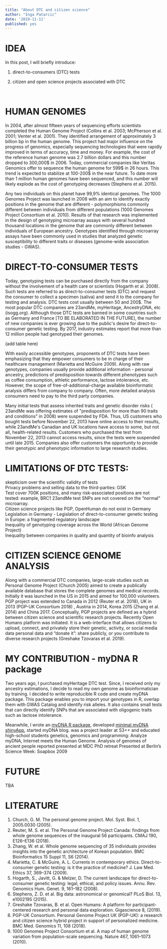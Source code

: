 ```yaml
---
title: "About DTC and citizen science"
author: "Inga Patarcic"
date: '2019-11-11'
published: yes
---
```


 
  
# IDEA 
  
  In this post, I will briefly introduce:

1. direct-to-consumers (DTC) tests

2. citizen and open science projects associated with DTC 

  
<br />

# HUMAN GENOMES

In 2004, after almost fifteen years of sequencing efforts scientists completed the Human Genome Project (Collins et al. 2003; McPherson et al. 2001; Venter et al. 2001). They identified arrangement of approximately 3 billion bp in the human genome. This project had major influence on the progress of genomics, especially sequencing technologies that were rapidly improved in terms of accuracy, time and money. For example, the cost of the reference human genome was 2.7 billion dollars and this number dropped to 300,000$ in 2006. Today, commercial companies like Veritas Genomics offer to sequence the human genome for 599$ in 26 hours. This trend is expected to stabilize at 100-200$ in the near future. To date more than 1 million human genomes have been sequenced, and this number will likely explode as the cost of genotyping decreases  (Stephens et al. 2015).

Any two individuals on this planet have 99,9% identical genomes. The 1000 Genomes Project was launched in 2008 with an aim to identify exactly positions in the genome that are different - polymorphisms commonly different between individuals from different populations (1000 Genomes Project Consortium et al. 2010). Results of that research was implemented in the design of genotyping microarray assays with several hundred thousand locations in the genome that are commonly different between individuals of European ancestry. Genotypes identified through microarray assays have been commonly used in studies that analyzed genetic susceptibility to different traits or diseases (genome-wide association studies - GWAS).


# DIRECT-TO-CONSUMER TESTS

Today, genotyping tests can be purchased directly from the company without the involvement of a health care or scientists (Hogarth et al. 2008). Such tests are referred to as direct-to-consumer tests (DTC) and request the consumer to collect a specimen (saliva) and send it to the company for testing and analysis. DTC tests cost usually between 50 and 200$. The most popular DTC companies are 23andMe, myHeritage, AncestryDNA, etc (isogg.org). Although those DTC tests are banned in some countries such as Germany and France [TO BE ELABORATED IN THE FUTURE], the number of new companies is ever growing due to the public's desire for direct-to-consumer genetic testing. By 2017, industry estimates report that more than 12 million people had genotyped their genomes. 

(add table here)


With easily accessible genotypes, proponents of DTC tests have been emphasizing that they empower consumers to be in charge of their healthcare management (Marietta and McGuire 2009). Along with raw genotypes, companies usually provide additional information - personal ancestry, predictions of predisposition towards different phenotypes such as coffee consumption, athletic performance, lactose intolerance, etc. However, the scope of free-of-additional-charge available bioinformatic analysis differs from company to company. Often, more detailed analysis consumers need to pay to the third party companies. 

Many initial tests that assess inherited traits and genetic disorder risks ( 23andMe was offering estimates of "predisposition for more than 90 traits and conditions" in 2008) were suspended by FDA. Thus, US customers who bought tests before November 22, 2013 have online access to their results,  while 23andMe's Canadian and UK locations have access to some, but not all, health-related results. Customers who purchased the test from November 22, 2013 cannot access results, since the tests were suspended until late 2015. Companies also offer customers the opportunity to provide their genotypic and phenotypic information to large research studies. 


# LIMITATIONS OF DTC TESTS:

skepticism over the scientific validity of tests
  <br />
Privacy problems and selling data to the third-parties: GSK 
<br />
Test cover 700K positions, and many risk-associated positions are not tested: example, BRC1 23andMe test SNPs are not covered on the “normal” microarray. 
<br />
Citizen science projects like PGP, OpenHuman do not exist in Germany
<br />
Legislation in Germany - Legislation of direct-to-consumer genetic testing in Europe: a fragmented regulatory landscape
<br />
Inequality of genotyping coverage across the World (African Genome Project)
<br />
Inequality between companies in quality and quantity of bioinfo analysis


# CITIZEN SCIENCE GENOME ANALYSIS

Along with a commercial DTC companies, large-scale studies such as Personal Genome Project (Church 2005) aimed to create a publically available database that stores the complete genomes and medical records. Initially it was launched in the US in 2015 and aimed for 100,000 volunteers. PGP project was extended to Canada in 2012 (Reuter et al. 2018), UK in 2013 (PGP-UK Consortium 2018) , Austria in 2014, Korea 2015 (Zhang et al. 2014) and China 2017. Conceptually, PGP projects are defined as a hybrid between citizen science and scientific research projects. Recently Open Humans platform was initiated. It is a web-interface that allows citizens to upload, connect, and privately store their genetic, activity, or social media data personal data and “donate it”: share publicly, or you contribute to diverse research projects (Greshake Tzovaras et al. 2019).


# MY CONTRIBUTION - myDNA R package

Two years ago, I purchased myHeritage DTC test. Since, I received only my ancestry estimations, I decide to read my own genome as bioinformatician by training. I decided to write reproducible R code and create myDNA package. This package enables you to import your genotypes in R, overlap them with GWAS Catalog and identify risk alleles. It also contains small tests that can directly identify SNPs that are associated with oligogenic traits such as lactose intolerance.


Meanwhile, I 
wrote an [myDNA R package](https://github.com/IngaPa/myDNAS), 
developed [minimal myDNA shinyApp](https://github.com/IngaPa/myDNA_shinyApp),
started myDNA blog. 
was a project leader at S3++ and educated high-school students genetics, genomics and programming: Analyze myDNA, Internet meets the Human Genome. Analysis of genomes of ancient people reported
presented at MDC PhD retreat
Presented at Berlin’s Science Week: Soapbox 2009

# FUTURE
TBA

# LITERATURE
1. Church, G. M. The personal genome project. Mol. Syst. Biol. 1, 2005.0030 (2005).
2. Reuter, M. S. et al. The Personal Genome Project Canada: findings from whole genome sequences of the inaugural 56 participants. CMAJ 190, E126–E136 (2018).
3. Zhang, W. et al. Whole genome sequencing of 35 individuals provides insights into the genetic architecture of Korean population. BMC Bioinformatics 15 Suppl 11, S6 (2014).
4. Marietta, C. & McGuire, A. L. Currents in contemporary ethics. Direct-to-consumer genetic testing: is it the practice of medicine? J. Law Med. Ethics 37, 369–374 (2009).
5. Hogarth, S., Javitt, G. & Melzer, D. The current landscape for direct-to-consumer genetic testing: legal, ethical, and policy issues. Annu. Rev. Genomics Hum. Genet. 9, 161–182 (2008).
6. Stephens, Z. D. et al. Big data: astronomical or genomical? PLoS Biol. 13, e1002195 (2015).
7. Greshake Tzovaras, B. et al. Open Humans: A platform for participant-centered research and personal data exploration. Gigascience 8, (2019).
8. PGP-UK Consortium. Personal Genome Project UK (PGP-UK): a research and citizen science hybrid project in support of personalized medicine. BMC Med. Genomics 11, 108 (2018).
9. 1000 Genomes Project Consortium et al. A map of human genome variation from population-scale sequencing. Nature 467, 1061–1073 (2010).
